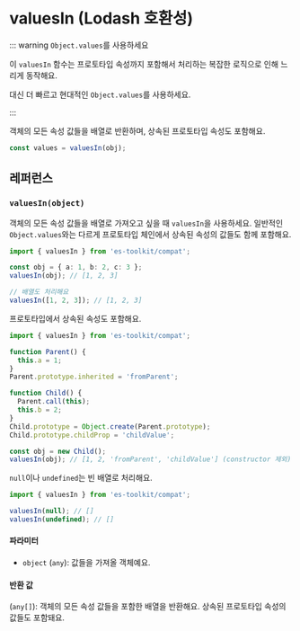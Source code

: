 # valuesIn (Lodash 호환성)

::: warning `Object.values`를 사용하세요

이 `valuesIn` 함수는 프로토타입 속성까지 포함해서 처리하는 복잡한 로직으로 인해 느리게 동작해요.

대신 더 빠르고 현대적인 `Object.values`를 사용하세요.

:::

객체의 모든 속성 값들을 배열로 반환하며, 상속된 프로토타입 속성도 포함해요.

```typescript
const values = valuesIn(obj);
```

## 레퍼런스

### `valuesIn(object)`

객체의 모든 속성 값들을 배열로 가져오고 싶을 때 `valuesIn`을 사용하세요. 일반적인 `Object.values`와는 다르게 프로토타입 체인에서 상속된 속성의 값들도 함께 포함해요.

```typescript
import { valuesIn } from 'es-toolkit/compat';

const obj = { a: 1, b: 2, c: 3 };
valuesIn(obj); // [1, 2, 3]

// 배열도 처리해요
valuesIn([1, 2, 3]); // [1, 2, 3]
```

프로토타입에서 상속된 속성도 포함해요.

```typescript
import { valuesIn } from 'es-toolkit/compat';

function Parent() {
  this.a = 1;
}
Parent.prototype.inherited = 'fromParent';

function Child() {
  Parent.call(this);
  this.b = 2;
}
Child.prototype = Object.create(Parent.prototype);
Child.prototype.childProp = 'childValue';

const obj = new Child();
valuesIn(obj); // [1, 2, 'fromParent', 'childValue'] (constructor 제외)
```

`null`이나 `undefined`는 빈 배열로 처리해요.

```typescript
import { valuesIn } from 'es-toolkit/compat';

valuesIn(null); // []
valuesIn(undefined); // []
```

#### 파라미터

- `object` (`any`): 값들을 가져올 객체예요.

#### 반환 값

(`any[]`): 객체의 모든 속성 값들을 포함한 배열을 반환해요. 상속된 프로토타입 속성의 값들도 포함돼요.

